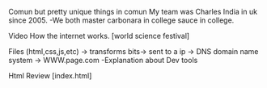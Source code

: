 Comun but pretty unique things in comun
    My team was Charles India in uk since 2005.
        -We both master carbonara in college sauce in college.

Video How the internet works. [world science festival]

Files (html,css,js,etc) -> transforms bits-> sent to a ip ->  DNS domain name system -> WWW.page.com
    -Explanation about Dev tools

Html Review [index.html]
